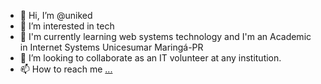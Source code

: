 - 👋 Hi, I’m @uniked
- 👀 I’m interested in tech
- 🌱 I'm currently learning web systems technology and I'm an Academic in Internet Systems Unicesumar Maringá-PR
- 💞️ I’m looking to collaborate as an IT volunteer at any institution.
- 📫 How to reach me [...](https://www.linkedin.com/in/kedma-costa/)

<!---
uniked/uniked is a ✨ special ✨ repository because its `README.md` (this file) appears on your GitHub profile.
You can click the Preview link to take a look at your changes.
--->
